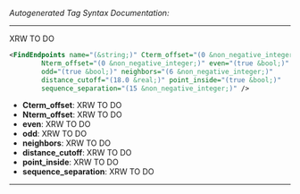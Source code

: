 _Autogenerated Tag Syntax Documentation:_

---
XRW TO DO

```xml
<FindEndpoints name="(&string;)" Cterm_offset="(0 &non_negative_integer;)"
        Nterm_offset="(0 &non_negative_integer;)" even="(true &bool;)"
        odd="(true &bool;)" neighbors="(6 &non_negative_integer;)"
        distance_cutoff="(18.0 &real;)" point_inside="(true &bool;)"
        sequence_separation="(15 &non_negative_integer;)" />
```

-   **Cterm_offset**: XRW TO DO
-   **Nterm_offset**: XRW TO DO
-   **even**: XRW TO DO
-   **odd**: XRW TO DO
-   **neighbors**: XRW TO DO
-   **distance_cutoff**: XRW TO DO
-   **point_inside**: XRW TO DO
-   **sequence_separation**: XRW TO DO

---
